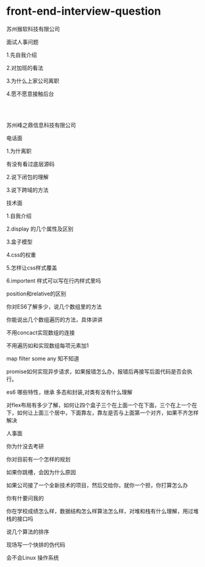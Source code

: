 # front-end-interview-question
<p>苏州猴软科技有限公司<p>
<p>面试人事问题<p>
<p>1.先自我介绍<p>
<p>2.对加班的看法<p>
<p>3.为什么上家公司离职<p>
<p>4.愿不愿意接触后台<p>



<br></br>
<p>苏州峰之鼎信息科技有限公司<p>
<p>电话面<p>
<p>1.为什离职<p>
<p>有没有看过底层源码<p>
<p>2.说下闭包的理解<p>
<p>3.说下跨域的方法<p>
<p>技术面<p>
<p>1.自我介绍<p>
<p>2.display 的几个属性及区别<p>
<p>3.盒子模型<p>
<p>4.css的权重<p>
<p>5.怎样让css样式覆盖<p>
<p>6.importent 样式可以写在行内样式里吗<p>
<p>position和relative的区别<p>
<p>你对ES6了解多少，说几个数组里的方法<p>
<p>你能说出几个数组遍历的方法，具体讲讲<p>
<p>不用concact实现数组的连接<p>
<p>不用遍历如和实现数组每项元素加1<p>
<p>map filter some any 知不知道<p>
<p>promise如何实现异步请求，如果报错怎么办，报错后再接写后面代码是否会执行。
<p>es6 哪些特性，继承 多态和封装,对类有没有什么理解<p>
<p>对flex布局有多少了解，如何让四个盒子三个在上面一个在下面，三个在上一个在下，如何让上面三个居中，下面靠左，靠左是否与上面第一个对齐，如果不齐怎样解决
<p>人事面<p>
<p>你为什没去考研<p>
<p>你对目前有一个怎样的规划<p>
<p>如果你跳槽，会因为什么原因<p>
<p>如果公司接了一个全新技术的项目，然后交给你，就你一个担，你打算怎么办<p>
<p>你有什要问我的<p>
<p>你在学校成绩怎么样，数据结构怎么样算法怎么样，对堆和栈有什么理解，用过堆栈的接口吗<p>
<p>说几个算法的排序<p>
<p>现场写一个快排的伪代码<p>
<p>会不会Linux 操作系统<p>


